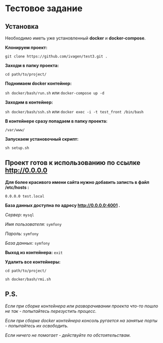 # Тестовое задание #

## Установка ##

Необходимо иметь уже установленный **docker** и **docker-compose**.

**Клонируем проект:**

``git clone https://github.com/ivagen/test3.git .``

**Заходм в папку проекта:**

``cd path/to/project/``

**Поднимаем docker контейнер:**

``sh docker/bash/run.sh`` или ``docker-compose up -d``

**Заходим в контейнер:**

``sh docker/bash/ssh.sh`` или ``docker exec -i -t test_front /bin/bash``

**В контейнере сразу попадаем в папку проекта:**

``/var/www/``

**Запускаем установочный скрипт:**

``sh setup.sh``

## Проект готов к использованию по ссылке http://0.0.0.0

**Для более красивого имени сайта нужно добавить записть в файл /etc/hosts :**

``0.0.0.0 test.local``

**База данных доступна по адресу http://0.0.0.0:4001 .**

*Сервер:* ``mysql``

*Имя пользователя:* ``symfony``

*Пароль:* ``symfony``

*База данных:* ``symfony``

**Выход из контейнера:** ``exit``

**Удалить все контейнеры:**

``cd path/to/project/``

``sh docker/bash/rmi.sh``

## P.S. ##
*Если при сборке контейнера или разворачивании проекта что-то пошло не так - попытайтесь перезустить процесс.*

*Если при сборке docker контейнера консоль ругается на занятые порты - попытайтесь их освободить.*

*Если ничего не помогает - действуйте по обстоятельствам.*